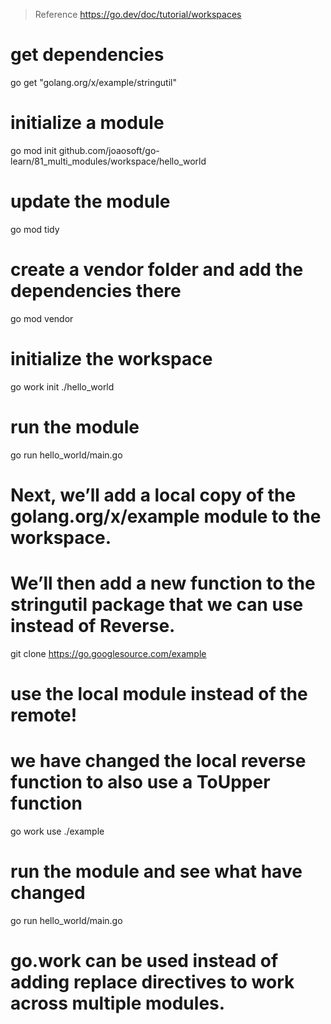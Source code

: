 > Reference
https://go.dev/doc/tutorial/workspaces

# get dependencies
go get "golang.org/x/example/stringutil"

# initialize a module
go mod init github.com/joaosoft/go-learn/81_multi_modules/workspace/hello_world

# update the module
go mod tidy

# create a vendor folder and add the dependencies there
go mod vendor

# initialize the workspace
go work init ./hello_world

# run the module
go run hello_world/main.go

# Next, we’ll add a local copy of the golang.org/x/example module to the workspace. 
# We’ll then add a new function to the stringutil package that we can use instead of Reverse.
git clone https://go.googlesource.com/example

# use the local module instead of the remote! 
# we have changed the local reverse function to also use a ToUpper function
go work use ./example

# run the module and see what have changed
go run hello_world/main.go

# go.work can be used instead of adding replace directives to work across multiple modules.